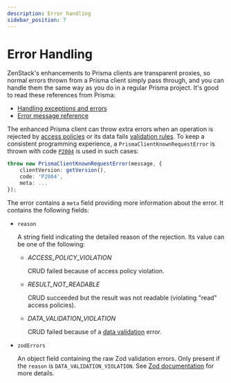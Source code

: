 ```yaml
---
description: Error handling
sidebar_position: 7
---
```


# Error Handling

ZenStack's enhancements to Prisma clients are transparent proxies, so normal errors thrown from a Prisma client simply pass through, and you can handle them the same way as you do in a regular Prisma project. It's good to read these references from Prisma:

-   [Handling exceptions and errors](https://www.prisma.io/docs/concepts/components/prisma-client/handling-exceptions-and-errors)
-   [Error message reference](https://www.prisma.io/docs/reference/api-reference/error-reference)

The enhanced Prisma client can throw extra errors when an operation is rejected by [access policies](./zmodel-language#access-policy) or its data fails [validation rules](./zmodel-language#data-validation). To keep a consistent programming experience, a `PrismaClientKnownRequestError` is thrown with code [`P2004`](https://www.prisma.io/docs/reference/api-reference/error-reference#p2004) is used in such cases:

```ts
throw new PrismaClientKnownRequestError(message, {
    clientVersion: getVersion(),
    code: 'P2004',
    meta: ...
});
```

The error contains a `meta` field providing more information about the error. It contains the following fields:

- `reason`
    
    A string field indicating the detailed reason of the rejection. Its value can be one of the following:

    - *ACCESS_POLICY_VIOLATION*
  
        CRUD failed because of access policy violation.

    - *RESULT_NOT_READABLE*
  
        CRUD succeeded but the result was not readable (violating "read" access policies).

    - *DATA_VALIDATION_VIOLATION*
    
        CRUD failed because of a [data validation](./zmodel-language#data-validation) error.

- `zodErrors`
  
    An object field containing the raw Zod validation errors. Only present if the `reason` is `DATA_VALIDATION_VIOLATION`. See [Zod documentation](https://zod.dev/?id=error-handling) for more details.
